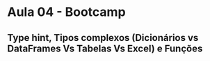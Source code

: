 # Aula 04 - Bootcamp
## Type hint, Tipos complexos (Dicionários vs DataFrames Vs Tabelas Vs Excel) e Funções